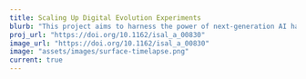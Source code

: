 ```yaml
---
title: Scaling Up Digital Evolution Experiments
blurb: "This project aims to harness the power of next-generation AI hardware accelerators for large-scale agent-based modeling and simulation. By developing new algorithms for efficient data management and observation, researchers will enable simulations of unprecedented scale and complexity. While the project will use epidemiological modeling as a test case, its core advances in computational methods have the potential to impact a wide range of scientific fields that rely on complex simulations. The work will demonstrate how emerging hardware architectures can be leveraged to push the boundaries of what’s possible in computational science."
proj_url: "https://doi.org/10.1162/isal_a_00830"
image_url: "https://doi.org/10.1162/isal_a_00830"
image: "assets/images/surface-timelapse.png"
current: true
---
```

